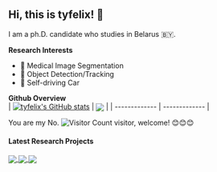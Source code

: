 ## Hi, this is tyfelix! 👋

<!--
**tyjcbzd/tyjcbzd** is a ✨ _special_ ✨ repository because its `README.md` (this file) appears on your GitHub profile.

Here are some ideas to get you started:
- 🔭 I’m currently working on ...
- 🌱 I’m currently learning ...
- 👯 I’m looking to collaborate on ...
- 🤔 I’m looking for help with ...
- 💬 Ask me about ...
- 📫 How to reach me: ...
- 😄 Pronouns: ...
- ⚡ Fun fact: ...
-->
I am a ph.D. candidate who studies in Belarus 🇧🇾.

**Research Interests**
- 🏥 Medical Image Segmentation 
- 📸 Object Detection/Tracking 
- 🚗 Self-driving Car 

**Github Overview**
<br />
| [![tyfelix's GitHub stats](https://github-readme-stats.vercel.app/api?username=tyjcbzd&layout=compact&theme=graywhite&hide_border=true)](https://github.com/anuraghazra/github-readme-stats) | <a href="https://github.com/anuraghazra/github-readme-stats"><img align="center" src="https://github-readme-stats.vercel.app/api/top-langs/?username=tyjcbzd&layout=compact&theme=graywhite&hide_border=true" /></a> |
| ------------- | ------------- |

You are my No. ![Visitor Count](https://profile-counter.glitch.me/tyjcbzd/count.svg) visitor, welcome! :blush::blush::blush:


#### Latest Research Projects


<a href="https://github.com/tyjcbzd/EHANet">
  <img align="center" src="https://github-readme-stats.vercel.app/api/pin/?username=tyjcbzd&repo=EHANet&theme=graywhite" />
</a>
<a href="https://github.com/tyjcbzd/LANet">
  <img align="center" src="https://github-readme-stats.vercel.app/api/pin/?username=tyjcbzd&repo=LANet&theme=graywhite" />
</a>
<a href="https://github.com/tyjcbzd/FE-Net">
  <img align="center" src="https://github-readme-stats.vercel.app/api/pin/?username=tyjcbzd&repo=FE-Net&theme=graywhite" />
</a>
<br />
<br />
